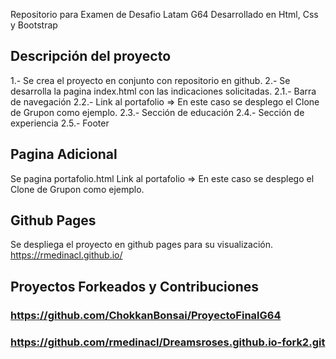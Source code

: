 Repositorio para Examen de Desafio Latam G64
Desarrollado en Html, Css y Bootstrap

## Descripción del proyecto

1.- Se crea el proyecto en conjunto con repositorio en github.
2.- Se desarrolla la pagina index.html con las indicaciones solicitadas.
2.1.- Barra de navegación
2.2.- Link al portafolio => En este caso se desplego el Clone de Grupon como ejemplo.
2.3.- Sección de educación
2.4.- Sección de experiencia
2.5.- Footer

## Pagina Adicional

Se pagina portafolio.html Link al portafolio => En este caso se desplego el Clone de Grupon como ejemplo.

## Github Pages

Se despliega el proyecto en github pages para su visualización.
https://rmedinacl.github.io/

## Proyectos Forkeados y Contribuciones

### https://github.com/ChokkanBonsai/ProyectoFinalG64

### https://github.com/rmedinacl/Dreamsroses.github.io-fork2.git
